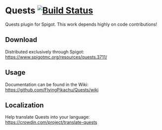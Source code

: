 # Quests [![Build Status](http://ci.ac3-servers.eu/buildStatus/icon?job=Quests)](https://travis-ci.org/neolumia/vault)

Quests plugin for Spigot. This work depends highly on code contributions!

## Download

Distributed exclusively through Spigot: https://www.spigotmc.org/resources/quests.3711/

## Usage

Documentation can be found in the Wiki: https://github.com/FlyingPikachu/Quests/wiki

## Localization

Help translate Quests into your language: https://crowdin.com/project/translate-quests
